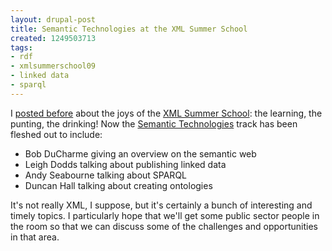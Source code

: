 ```yaml
---
layout: drupal-post
title: Semantic Technologies at the XML Summer School
created: 1249503713
tags:
- rdf
- xmlsummerschool09
- linked data
- sparql
---
```

I [posted before](http://www.jenitennison.com/blog/node/107) about the joys of the [XML Summer School](http://www.xmlsummerschool.com/): the learning, the punting, the drinking! Now the [Semantic Technologies](http://xmlsummerschool.com/curriculum2009/semantic-technologies/) track has been fleshed out to include:

  * Bob DuCharme giving an overview on the semantic web
  * Leigh Dodds talking about publishing linked data
  * Andy Seabourne talking about SPARQL
  * Duncan Hall talking about creating ontologies

It's not really XML, I suppose, but it's certainly a bunch of interesting and timely topics. I particularly hope that we'll get some public sector people in the room so that we can discuss some of the challenges and opportunities in that area.

<!--break-->
